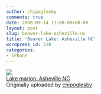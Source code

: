 ```yaml
---
author: chipoglesby
comments: true
date: 2008-09-14 11:00:00+00:00
layout: post
slug: beaver-lake-asheville-nc
title: 'Beaver Lake: Asheville NC'
wordpress_id: 238
categories:
- iPhone
---
```


[![](http://farm4.static.flickr.com/3162/2855104735_95a131420b.jpg)](http://www.flickr.com/photos/chipoglesby/2855104735/)  
[Lake marion: Asheville NC](http://www.flickr.com/photos/chipoglesby/2855104735/)  
Originally uploaded by [chipoglesby](http://www.flickr.com/people/chipoglesby/)

  

